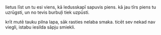 lietus līst un tu esi viens,
kā ledusskapī sapuvis piens.
kā jau tīrs piens tu uzrūgsti,
un no tevis burbuļi tiek uzpūsti.

krīt mutē tauku pilna lapa,
sāk rasties nelaba smaka.
ticēt sev nekad nav viegli,
istabu iesilda sāpju smiekli.
